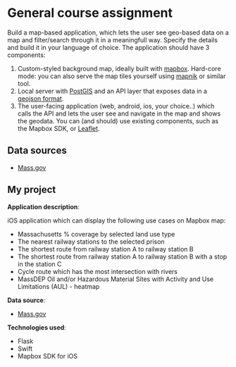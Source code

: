 # General course assignment

Build a map-based application, which lets the user see geo-based data on a map and filter/search through it in a meaningfull way. Specify the details and build it in your language of choice. The application should have 3 components:

1. Custom-styled background map, ideally built with [mapbox](http://mapbox.com). Hard-core mode: you can also serve the map tiles yourself using [mapnik](http://mapnik.org/) or similar tool.
2. Local server with [PostGIS](http://postgis.net/) and an API layer that exposes data in a [geojson format](http://geojson.org/).
3. The user-facing application (web, android, ios, your choice..) which calls the API and lets the user see and navigate in the map and shows the geodata. You can (and should) use existing components, such as the Mapbox SDK, or [Leaflet](http://leafletjs.com/).

## Data sources

- [Mass.gov](https://www.mass.gov/service-details/massgis-data-layers)

## My project

**Application description**:

iOS application which can display the following use cases on Mapbox map:

- Massachusetts % coverage by selected land use type
- The nearest railway stations to the selected prison
- The shortest route from railway station A to railway station B
- The shortest route from railway station A to railway station B with a stop in the station C
- Cycle route which has the most intersection with rivers
- MassDEP Oil and/or Hazardous Material Sites with Activity and Use Limitations (AUL) - heatmap

**Data source**:
- [Mass.gov](https://www.mass.gov/service-details/massgis-data-layers)

**Technologies used**:

- Flask
- Swift 
- Mapbox SDK for iOS
